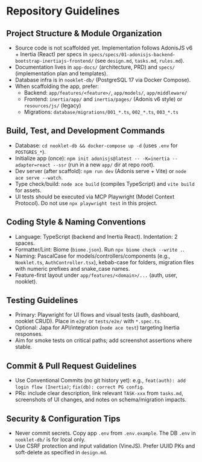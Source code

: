 # Repository Guidelines

## Project Structure & Module Organization
- Source code is not scaffolded yet. Implementation follows AdonisJS v6 + Inertia (React) per specs in `specs/specs/01-adonisjs-backend-bootstrap-inertiajs-frontend/` (see `design.md`, `tasks.md`, `rules.md`).
- Documentation lives in `app-docs/` (architecture, PRD) and `specs/` (implementation plan and templates).
- Database infra is in `nooklet-db/` (PostgreSQL 17 via Docker Compose).
- When scaffolding the app, prefer:
  - Backend: `app/features/<feature>/`, `app/models/`, `app/middleware/`
  - Frontend: `inertia/app/` and `inertia/pages/` (Adonis v6 style) or `resources/js/` (legacy)
  - Migrations: `database/migrations/001_*.ts`, `002_*.ts`, `003_*.ts`

## Build, Test, and Development Commands
- Database: `cd nooklet-db && docker-compose up -d` (uses `.env` for `POSTGRES_*`).
- Initialize app (once): `npm init adonisjs@latest -- -K=inertia --adapter=react --ssr` (run in a new `app/` dir at repo root).
- Dev server (after scaffold): `npm run dev` (Adonis serve + Vite) or `node ace serve --watch`.
- Type check/build: `node ace build` (compiles TypeScript) and `vite build` for assets.
- UI tests should be executed via MCP Playwright (Model Context Protocol). Do not use `npx playwright test` in this project.

## Coding Style & Naming Conventions
- Language: TypeScript (backend and Inertia React). Indentation: 2 spaces.
- Formatter/Lint: Biome (`biome.json`). Run `npx biome check --write .`.
- Naming: PascalCase for models/controllers/components (e.g., `Nooklet.ts`, `AuthController.tsx`), kebab-case for folders, migration files with numeric prefixes and snake_case names.
- Feature-first layout under `app/features/<domain>/...` (auth, user, nooklet).

## Testing Guidelines
- Primary: Playwright for UI flows and visual tests (auth, dashboard, nooklet CRUD). Place in `e2e/` or `tests/e2e/` with `*.spec.ts`.
- Optional: Japa for API/integration (`node ace test`) targeting Inertia responses.
- Aim for smoke tests on critical paths; add screenshot assertions where stable.

## Commit & Pull Request Guidelines
- Use Conventional Commits (no git history yet): e.g., `feat(auth): add login flow (Inertia)`; `fix(db): correct PG config`.
- PRs: include clear description, link relevant `TASK-xxx` from `tasks.md`, screenshots of UI changes, and notes on schema/migration impacts.

## Security & Configuration Tips
- Never commit secrets. Copy app `.env` from `.env.example`. The DB `.env` in `nooklet-db/` is for local only.
- Use CSRF protection and input validation (VineJS). Prefer UUID PKs and soft-delete as specified in `design.md`.
